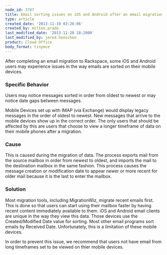 ```yaml
---
node_id: 3787
title: Email sorting issues on iOS and Android after an email migration
type: article
created_date: '2013-11-19 03:26:06'
created_by: milton.prado
last_modified_date: '2013-11-28 18:2000'
last_modified_by: jered.heeschen
product: Cloud Office
body_format: tinymce
---
```


After completing an email migration to Rackspace, some iOS and Android
users may experience issues in the way emails are sorted on their mobile
devices.

### Specific Behavior

Users may notice messages sorted in order from oldest to newest or may
notice date gaps between messages.

Mobile Devices set up with IMAP (via Exchange) would display legacy
messages in the order of oldest to newest.  New messages that arrive to
the mobile devices show up in the correct order.  The only users that
should be affected by this are users that choose to view a longer
timeframe of data on their mobile phones after a migration. 

### Cause

This is caused during the migration of data.  The process exports mail
from the source mailbox in order from newest to oldest, and imports the
mail to the destination mailbox in the same fashion.  This process
causes the message creation or modification date to appear newer or more
recent for older mail because it is the last to enter the mailbox.

### Solution

Most migration tools, including MigrationWiz, migrate recent emails
first. This is done so that users can start using their mailbox faster
by having recent content immediately available to them.  iOS and Android
email clients are unique in the way they view this data. Those devices
use the Created/Modified Date value for sorting.  Most other email
programs sort emails by Received Date. Unfortunately, this is a
limitation of these mobile devices.

In order to prevent this issue, we recommend that users not have email
from long timeframes set to be viewed on thier mobile devices. 

